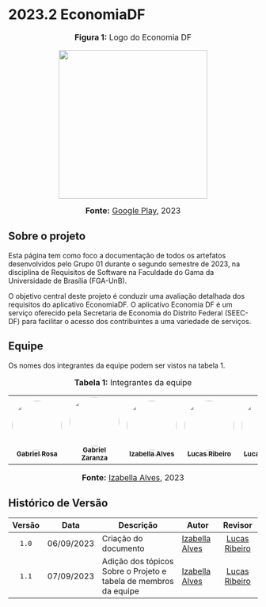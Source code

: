 # 2023.2 EconomiaDF

<div align="center">
<font size="3"><p style="text-align: center"><b>Figura 1:</b> Logo do Economia DF</p></font>

<img src="https://play-lh.googleusercontent.com/dBzTynkXhy6O4nTh4dblgAEI5AKs7uF9y5pT0424CBuzWWrBtk-Z2BFKtL8oNjQrVA" width="300">

<font size="3"><p style="text-align: center"><b>Fonte:</b> <a href="https://play.google.com/store/search?q=economia%20df&c=apps&hl=en_US">Google Play</a>, 2023</p></font>
</div>

## Sobre o projeto

Esta página tem como foco a documentação de todos os artefatos desenvolvidos pelo Grupo 01 durante o segundo semestre de 2023, na disciplina de Requisitos de Software na Faculdade do Gama da Universidade de Brasília (FGA-UnB).

O objetivo central deste projeto é conduzir uma avaliação detalhada dos requisitos do aplicativo EconomiaDF. O aplicativo Economia DF é um serviço oferecido pela Secretaria de Economia do Distrito Federal (SEEC-DF) para facilitar o acesso dos contribuintes a uma variedade de serviços.

## Equipe

Os nomes dos integrantes da equipe podem ser vistos na tabela 1.

<div align="center">
<font size="3"><p style="text-align: center"><b>Tabela 1:</b> Integrantes da equipe</p></font>

<table>
  <tr>
    <td align="center">
      <a href="https://github.com/gabrielrosa09">
        <img style="border-radius: 50%;" src="https://avatars.githubusercontent.com/u/65716283?v=4" width="100px;" alt=""/>
        <br /><sub><b>Gabriel Rosa</b></sub>
      </a><br />
    </td>
    <td align="center">
      <a href="https://github.com/GZaranza">
        <img style="border-radius: 50%;" src="https://avatars.githubusercontent.com/u/116514986?v=4" width="100px;" alt=""/>
        <br /><sub><b>Gabriel Zaranza</b></sub>
      </a><br />
    </td>
    <td align="center">
      <a href="https://github.com/izabellaalves">
        <img style="border-radius: 50%;" src="https://avatars.githubusercontent.com/u/97957709?v=4" width="100px;" alt=""/>
        <br /><sub><b>Izabella Alves</b></sub>
      </a><br />
    </td>
    <td align="center">
      <a href="https://github.com/lucassouzs">
        <img style="border-radius: 50%;" src="https://avatars.githubusercontent.com/u/98030825?v=4" width="100px;" alt=""/>
        <br /><sub><b>Lucas Ribeiro</b></sub>
      </a><br />
    </td>
    <td align="center">
      <a href="https://github.com/LucasOliveiraDiasMarquesFerreira">
        <img style="border-radius: 50%;" src="https://avatars.githubusercontent.com/u/100947807?v=4" width="100px;" alt=""/>
        <br /><sub><b>Lucas Oliveira</b></sub>
      </a><br />
    </td>
    <td align="center">
      <a href="https://github.com/Lucas13032003">
        <img style="border-radius: 50%;" src="https://avatars.githubusercontent.com/u/120221548?v=4" width="100px;" alt=""/>
        <br /><sub><b>Lucas Victor</b></sub>
      </a><br />
    </td>
    <td align="center">
      <a href="https://github.com/zenildavieira">
        <img style="border-radius: 50%;" src="https://avatars.githubusercontent.com/u/101183963?v=4" width="100px;" alt=""/>
        <br /><sub><b>Zenilda Vieira</b></sub>
      </a><br />
    </td>
  </tr>
</table>

<font size="3"><p style="text-align: center"><b>Fonte:</b> <a href="https://github.com/izabellaalves">Izabella Alves</a>, 2023</p></font>
</div>

## Histórico de Versão

|Versão|Data|Descrição|Autor|Revisor|
|:----:|----|---------|-----|:-------:|
|`1.0`|06/09/2023|Criação do documento|[Izabella Alves](https://github.com/izabellaalves)|[Lucas Ribeiro](https://github.com/lucassouzs)|
|`1.1`|07/09/2023|Adição dos tópicos Sobre o Projeto e tabela de membros da equipe|[Izabella Alves](https://github.com/izabellaalves)|[Lucas Ribeiro](https://github.com/lucassouzs)|
